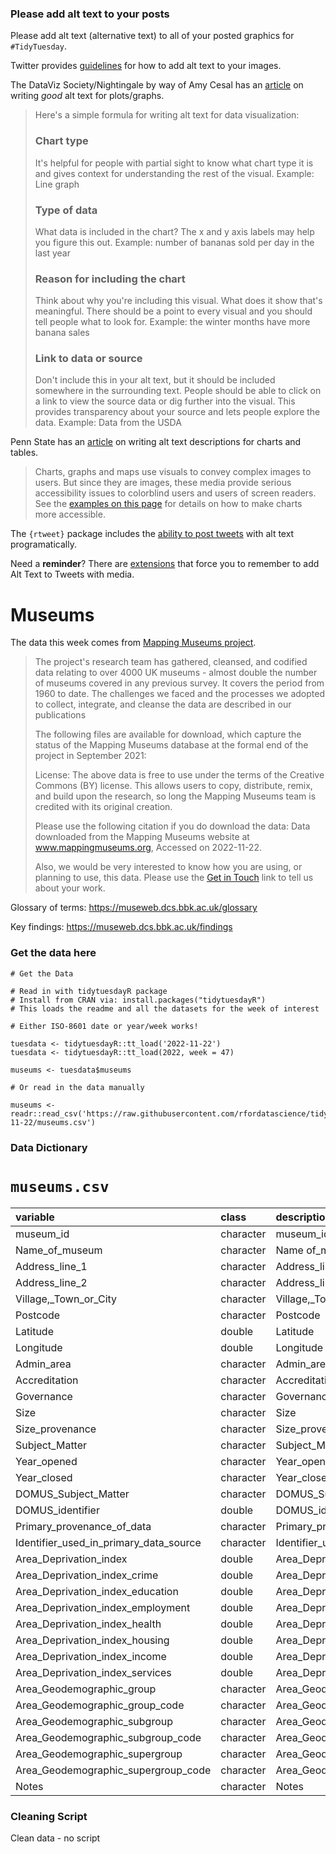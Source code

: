 ### Please add alt text to your posts

Please add alt text (alternative text) to all of your posted graphics for `#TidyTuesday`. 

Twitter provides [guidelines](https://help.twitter.com/en/using-twitter/picture-descriptions) for how to add alt text to your images.

The DataViz Society/Nightingale by way of Amy Cesal has an [article](https://medium.com/nightingale/writing-alt-text-for-data-visualization-2a218ef43f81) on writing _good_ alt text for plots/graphs.

> Here's a simple formula for writing alt text for data visualization:
> ### Chart type
> It's helpful for people with partial sight to know what chart type it is and gives context for understanding the rest of the visual.
> Example: Line graph
> ### Type of data
> What data is included in the chart? The x and y axis labels may help you figure this out.
> Example: number of bananas sold per day in the last year
> ### Reason for including the chart
> Think about why you're including this visual. What does it show that's meaningful. There should be a point to every visual and you should tell people what to look for.
> Example: the winter months have more banana sales
> ### Link to data or source
> Don't include this in your alt text, but it should be included somewhere in the surrounding text. People should be able to click on a link to view the source data or dig further into the visual. This provides transparency about your source and lets people explore the data.
> Example: Data from the USDA

Penn State has an [article](https://accessibility.psu.edu/images/charts/) on writing alt text descriptions for charts and tables.

> Charts, graphs and maps use visuals to convey complex images to users. But since they are images, these media provide serious accessibility issues to colorblind users and users of screen readers. See the [examples on this page](https://accessibility.psu.edu/images/charts/) for details on how to make charts more accessible.

The `{rtweet}` package includes the [ability to post tweets](https://docs.ropensci.org/rtweet/reference/post_tweet.html) with alt text programatically.

Need a **reminder**? There are [extensions](https://chrome.google.com/webstore/detail/twitter-required-alt-text/fpjlpckbikddocimpfcgaldjghimjiik/related) that force you to remember to add Alt Text to Tweets with media.

# Museums

The data this week comes from [Mapping Museums project](https://museweb.dcs.bbk.ac.uk/data).

> The project's research team has gathered, cleansed, and codified data relating to over 4000 UK museums - almost double the number of museums covered in any previous survey. It covers the period from 1960 to date. The challenges we faced and the processes we adopted to collect, integrate, and cleanse the data are described in our publications
>
> The following files are available for download, which capture the status of the Mapping Museums database at the formal end of the project in September 2021:
> 
> License: The above data is free to use under the terms of the Creative Commons (BY) license. This allows users to copy, distribute, remix, and build upon the research, so long the Mapping Museums team is credited with its original creation.
> 
> Please use the following citation if you do download the data: Data downloaded from the Mapping Museums website at www.mappingmuseums.org, Accessed on 2022-11-22.
> 
> Also, we would be very interested to know how you are using, or planning to use, this data. Please use the [Get in Touch](https://museweb.dcs.bbk.ac.uk/contact) link to tell us about your work.

Glossary of terms: https://museweb.dcs.bbk.ac.uk/glossary

Key findings: https://museweb.dcs.bbk.ac.uk/findings

### Get the data here

```{r}
# Get the Data

# Read in with tidytuesdayR package 
# Install from CRAN via: install.packages("tidytuesdayR")
# This loads the readme and all the datasets for the week of interest

# Either ISO-8601 date or year/week works!

tuesdata <- tidytuesdayR::tt_load('2022-11-22')
tuesdata <- tidytuesdayR::tt_load(2022, week = 47)

museums <- tuesdata$museums

# Or read in the data manually

museums <- readr::read_csv('https://raw.githubusercontent.com/rfordatascience/tidytuesday/main/data/2022/2022-11-22/museums.csv')

```
### Data Dictionary

# `museums.csv`






|variable                               |class     |description                            |
|:--------------------------------------|:---------|:--------------------------------------|
|museum_id                              |character |museum_id                              |
|Name_of_museum                         |character |Name of_museum                         |
|Address_line_1                         |character |Address_line_1                         |
|Address_line_2                         |character |Address_line_2                         |
|Village,_Town_or_City                  |character |Village,_Town_or_City                  |
|Postcode                               |character |Postcode                               |
|Latitude                               |double    |Latitude                               |
|Longitude                              |double    |Longitude                              |
|Admin_area                             |character |Admin_area                             |
|Accreditation                          |character |Accreditation                          |
|Governance                             |character |Governance                             |
|Size                                   |character |Size                                   |
|Size_provenance                        |character |Size_provenance                        |
|Subject_Matter                         |character |Subject_Matter                         |
|Year_opened                            |character |Year_opened                            |
|Year_closed                            |character |Year_closed                            |
|DOMUS_Subject_Matter                   |character |DOMUS_Subject_Matter                   |
|DOMUS_identifier                       |double    |DOMUS_identifier                       |
|Primary_provenance_of_data             |character |Primary_provenance_of_data             |
|Identifier_used_in_primary_data_source |character |Identifier_used_in_primary_data_source |
|Area_Deprivation_index                 |double    |Area_Deprivation_index                 |
|Area_Deprivation_index_crime           |double    |Area_Deprivation_index_crime           |
|Area_Deprivation_index_education       |double    |Area_Deprivation_index_education       |
|Area_Deprivation_index_employment      |double    |Area_Deprivation_index_employment      |
|Area_Deprivation_index_health          |double    |Area_Deprivation_index_health          |
|Area_Deprivation_index_housing         |double    |Area_Deprivation_index_housing         |
|Area_Deprivation_index_income          |double    |Area_Deprivation_index_income          |
|Area_Deprivation_index_services        |double    |Area_Deprivation_index_services        |
|Area_Geodemographic_group              |character |Area_Geodemographic_group              |
|Area_Geodemographic_group_code         |character |Area_Geodemographic_group_code         |
|Area_Geodemographic_subgroup           |character |Area_Geodemographic_subgroup           |
|Area_Geodemographic_subgroup_code      |character |Area_Geodemographic_subgroup_code      |
|Area_Geodemographic_supergroup         |character |Area_Geodemographic_supergroup         |
|Area_Geodemographic_supergroup_code    |character |Area_Geodemographic_supergroup_code    |
|Notes                                  |character |Notes                                  |

### Cleaning Script

Clean data - no script
